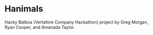 # Hanimals
Hacky Balboa (Vertafore Company Hackathon) project by Greg Morgan, Ryan Cooper, and Amanada Taylor.
